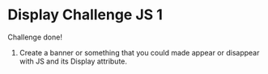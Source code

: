 # Display Challenge JS 1

Challenge done!

1. Create a banner or something that you could made appear or disappear with JS and its Display attribute.
